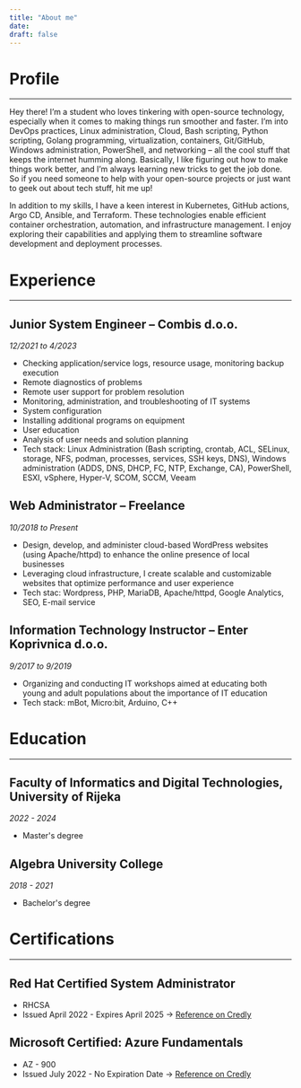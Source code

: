 ```yaml
---
title: "About me"
date: 
draft: false
---
```


# Profile
---
Hey there! I’m a student who loves tinkering with open-source technology, especially when it comes to making things run smoother and faster. I’m into DevOps practices, Linux administration, Cloud, Bash scripting, Python scripting, Golang programming, virtualization, containers, Git/GitHub, Windows administration, PowerShell, and networking – all the cool stuff that keeps the internet humming along. Basically, I like figuring out how to make things work better, and I’m always learning new tricks to get the job done. So if you need someone to help with your open-source projects or just want to geek out about tech stuff, hit me up!

In addition to my skills, I have a keen interest in Kubernetes, GitHub actions, Argo CD, Ansible, and Terraform. These technologies enable efficient container orchestration, automation, and infrastructure management. I enjoy exploring their capabilities and applying them to streamline software development and deployment processes.

# Experience
---

## Junior System Engineer – Combis d.o.o.
*12/2021 to 4/2023*
- Checking application/service logs, resource usage, monitoring backup execution
- Remote diagnostics of problems
- Remote user support for problem resolution
- Monitoring, administration, and troubleshooting of IT systems
- System configuration
- Installing additional programs on equipment
- User education
- Analysis of user needs and solution planning
- Tech stack: Linux Administration (Bash scripting, crontab, ACL, SELinux, storage, NFS, podman, processes, services, SSH keys, DNS), Windows administration (ADDS, DNS, DHCP, FC, NTP, Exchange, CA), PowerShell, ESXI, vSphere, Hyper-V, SCOM, SCCM, Veeam


## Web Administrator – Freelance
*10/2018 to Present*
- Design, develop, and administer cloud-based WordPress websites (using Apache/httpd) to enhance the online presence of local businesses
- Leveraging cloud infrastructure, I create scalable and customizable websites that optimize performance and user experience
- Tech stac: Wordpress, PHP, MariaDB, Apache/httpd, Google Analytics, SEO, E-mail service


## Information Technology Instructor – Enter Koprivnica d.o.o.
*9/2017 to 9/2019*
- Organizing and conducting IT workshops aimed at educating both young and adult populations about the importance of IT education
- Tech stack: mBot, Micro:bit, Arduino, C++

# Education
---

## Faculty of Informatics and Digital Technologies, University of Rijeka
*2022 - 2024*
- Master's degree

## Algebra University College
*2018 - 2021*
- Bachelor's degree

# Certifications
---

## Red Hat Certified System Administrator
- RHCSA
- Issued April 2022 - Expires April 2025 -> [Reference on Credly]([https://www.credly.com/earner/earned/badge/00733b40-0d36-48cc-94b0-363368f49a2d](https://www.credly.com/badges/00733b40-0d36-48cc-94b0-363368f49a2d/public_url))  

## Microsoft Certified: Azure Fundamentals
- AZ - 900
- Issued July 2022 - No Expiration Date -> [Reference on Credly]([https://www.credly.com/badges/8982b5e9-72f2-4312-ad69-6b31375a60d6](https://www.credly.com/badges/8982b5e9-72f2-4312-ad69-6b31375a60d6/public_url))  
